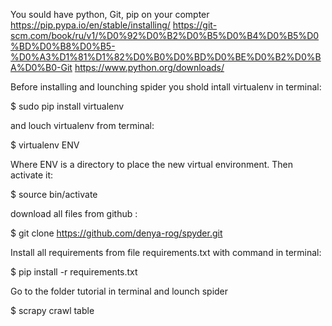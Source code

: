 You sould have python, Git, pip on your compter
https://pip.pypa.io/en/stable/installing/
https://git-scm.com/book/ru/v1/%D0%92%D0%B2%D0%B5%D0%B4%D0%B5%D0%BD%D0%B8%D0%B5-%D0%A3%D1%81%D1%82%D0%B0%D0%BD%D0%BE%D0%B2%D0%BA%D0%B0-Git
https://www.python.org/downloads/

Before installing and lounching spider you shold intall virtualenv in terminal:

$ sudo pip install virtualenv

and louch virtualenv  from terminal:

$ virtualenv ENV

Where ENV is a directory to place the new virtual environment.
Then activate it:

$ source bin/activate

download all files from github :

$ git clone https://github.com/denya-rog/spyder.git

Install all requirements from file requirements.txt with command in terminal:

$ pip install -r requirements.txt

Go to the folder tutorial in terminal and lounch spider 

$ scrapy crawl table










